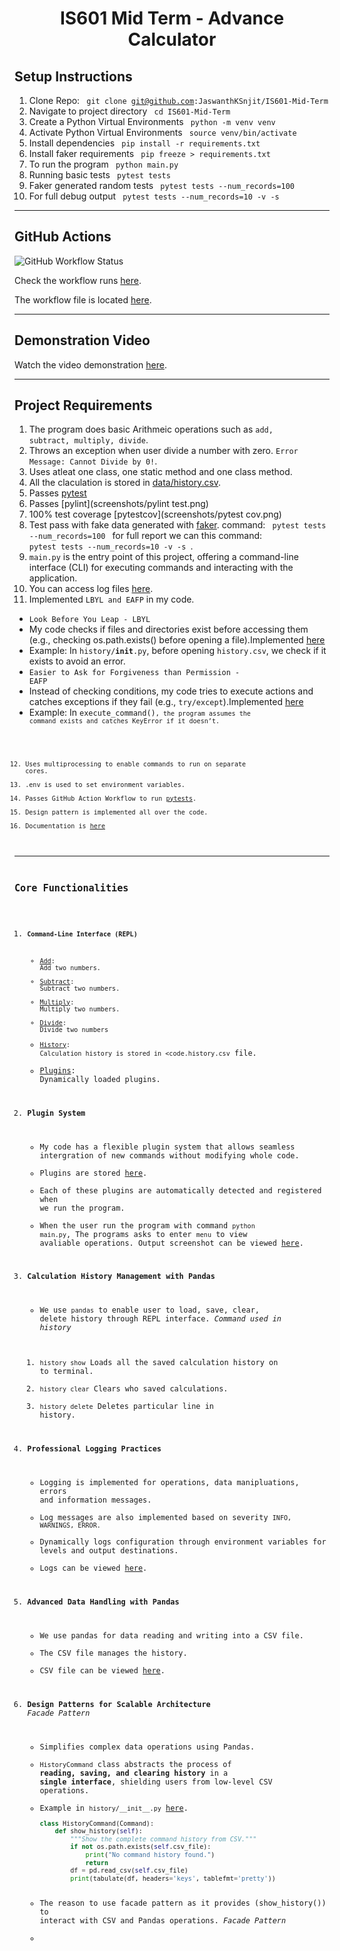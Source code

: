 <h1 align="center"> IS601 Mid Term - Advance Calculator</h1>

## Setup Instructions

1. Clone Repo: <code> git clone git@github.com:JaswanthKSnjit/IS601-Mid-Term </code>
2. Navigate to project directory <code> cd IS601-Mid-Term</code>
3. Create a Python Virtual Environments <code> python -m venv venv </code>
4. Activate Python Virtual Environments <code> source venv/bin/activate </code>
5. Install dependencies <code> pip install -r requirements.txt </code>
6. Install faker requirements <code> pip freeze > requirements.txt </code>
7. To run the program <code> python main.py </code>
8. Running basic tests <code> pytest tests</code>
9. Faker generated random tests <code> pytest tests --num_records=100 </code>
10. For full debug output <code> pytest tests --num_records=10 -v -s </code>

---

## GitHub Actions

![GitHub Workflow Status](https://github.com/JaswanthKSnjit/IS601-Mid-Term/actions/workflows/test.yml/badge.svg)

Check the workflow runs [here](https://github.com/JaswanthKSnjit/IS601-Mid-Term/actions).

The workflow file is located [here](https://github.com/JaswanthKSnjit/IS601-Mid-Term/blob/main/.github/workflows/test.yml).

---

## Demonstration Video

Watch the video demonstration [here](https://www.youtube.com/watch?v=your-video-id).

---

## Project Requirements

1. The program does basic Arithmeic operations such as <code>add, subtract, multiply, divide</code>.
2. Throws an exception when user divide a number with zero. <code>Error Message: Cannot Divide by 0!</code>.
3. Uses atleat one class, one static method and one class method.
4. All the claculation is stored in [data/history.csv](https://github.com/JaswanthKSnjit/IS601-Mid-Term/blob/main/data/history.csv).
5. Passes [pytest](screenshots/pytest.png)
6. Passes [pylint](screenshots/pylint test.png)
7. 100% test coverage [pytestcov](screenshots/pytest cov.png)
8. Test pass with fake data generated with [faker](screenshots/faker.png). command: <code> pytest tests --num_records=100 </code> for full report we can this command: <code> pytest tests --num_records=10 -v -s </code>.
9. <code>main.py</code> is the entry point of this project, offering a command-line interface (CLI) for executing commands and interacting with the application.
10. You can access log files [here](https://github.com/JaswanthKSnjit/IS601-Mid-Term/tree/main/logs).
11. Implemented <code>LBYL and EAFP</code> in my code.<br>
- <code>Look Before You Leap - LBYL</code>
- My code checks if files and directories exist before accessing them (e.g., checking os.path.exists() before opening a file).Implemented [here](https://github.com/JaswanthKSnjit/IS601-Mid-Term/blob/main/app/plugins/history/__init__.py)
- Example: In <code>history/__init__.py</code>, before opening <code>history.csv</code>, we check if it exists to avoid an error.
- <code>Easier to Ask for Forgiveness than Permission - EAFP</code>
- Instead of checking conditions, my code tries to execute actions and catches exceptions if they fail (e.g., <code>try/except</code>).Implemented [here](https://github.com/JaswanthKSnjit/IS601-Mid-Term/blob/main/app/commands/__init__.py)
- Example: In <code>execute_command()<code>, the program assumes the command exists and catches KeyError if it doesn’t.
12. Uses multiprocessing to enable commands to run on separate cores.
13. .env is used to set environment variables.
14. Passes GitHub Action Workflow to run [pytests](https://github.com/JaswanthKSnjit/IS601-Mid-Term/actions).
15. Design pattern is implemented all over the code.
16. Documentation is [here]()

---

## Core Functionalities

1. **Command-Line Interface (REPL)**
   - [Add](https://github.com/JaswanthKSnjit/IS601-Mid-Term/blob/main/app/plugins/add/__init__.py): Add two numbers.
   - [Subtract](https://github.com/JaswanthKSnjit/IS601-Mid-Term/blob/main/app/plugins/subtract/__init__.py): Subtract two numbers.
   - [Multiply](https://github.com/JaswanthKSnjit/IS601-Mid-Term/blob/main/app/plugins/multiply/__init__.py): Multiply two numbers.
   - [Divide](https://github.com/JaswanthKSnjit/IS601-Mid-Term/blob/main/app/plugins/divide/__init__.py): Divide two numbers
   - [History](https://github.com/JaswanthKSnjit/IS601-Mid-Term/blob/main/data/history.csv): Calculation  history is stored in <code.history.csv</code> file.
   - [Plugins](https://github.com/JaswanthKSnjit/IS601-Mid-Term/tree/main/app/plugins): Dynamically loaded plugins.

2. **Plugin System**
   - My code has a flexible plugin system that allows seamless intergration of new commands without modifying whole code.
   - Plugins are stored [here](https://github.com/JaswanthKSnjit/IS601-Mid-Term/tree/main/app/plugins).
   - Each of these plugins are automatically detected and registered when we run the program.
   - When the user run the program with command <code>python main.py</code>, The programs asks to enter <code>menu</code> to view avaliable operations. Output screenshot can be viewed [here](/home/jasu/IS601-Mid-Term/screenshots/output.png).

3. **Calculation History Management with Pandas**
   - We use <code>pandas</code> to enable user to load, save, clear, delete history through REPL interface.
   *Command used in history*
   1. <code>history show</code> Loads all the saved calculation history on to terminal.
   2. <code>history clear</code> Clears who saved calculations.
   3. <code>history delete<n></code> Deletes particular line in history.
4. **Professional Logging Practices**
   - Logging is implemented  for operations, data manipluations, errors and information messages.
   - Log messages are also implemented based on severity <code>INFO, WARNINGS, ERROR.</code>
   - Dynamically logs configuration through environment variables for levels and output destinations.
   - Logs can be viewed [here](https://github.com/JaswanthKSnjit/IS601-Mid-Term/blob/main/logs/app.log).

5. **Advanced Data Handling with Pandas**
   - We use pandas for data reading and writing into a CSV file.
   - The CSV file manages the history.
   - CSV file can be viewed [here](https://github.com/JaswanthKSnjit/IS601-Mid-Term/blob/main/data/history.csv).

6. **Design Patterns for Scalable Architecture**
   *Facade Pattern*
     - Simplifies complex data operations using Pandas.
     - `HistoryCommand` class abstracts the process of **reading, saving, and clearing history** in a **single interface**, shielding users from low-level CSV operations.
     - Example in `history/__init__.py` [here](https://github.com/JaswanthKSnjit/IS601-Mid-Term/blob/main/app/plugins/history/__init__.py).
        ```python
        class HistoryCommand(Command):
            def show_history(self):
                """Show the complete command history from CSV."""
                if not os.path.exists(self.csv_file):
                    print("No command history found.")
                    return
                df = pd.read_csv(self.csv_file)
                print(tabulate(df, headers='keys', tablefmt='pretty'))
     - The reason to use facade pattern as it provides (show_history()) to interact with CSV and Pandas operations.
    *Facade Pattern*
     - 
